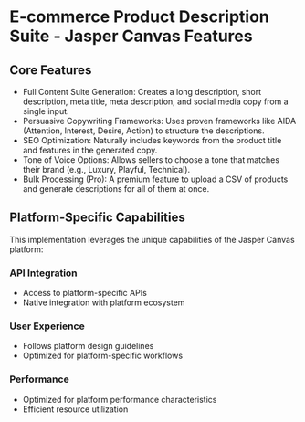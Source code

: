 # E-commerce Product Description Suite - Jasper Canvas Features

## Core Features
- Full Content Suite Generation: Creates a long description, short description, meta title, meta description, and social media copy from a single input.
- Persuasive Copywriting Frameworks: Uses proven frameworks like AIDA (Attention, Interest, Desire, Action) to structure the descriptions.
- SEO Optimization: Naturally includes keywords from the product title and features in the generated copy.
- Tone of Voice Options: Allows sellers to choose a tone that matches their brand (e.g., Luxury, Playful, Technical).
- Bulk Processing (Pro): A premium feature to upload a CSV of products and generate descriptions for all of them at once.

## Platform-Specific Capabilities
This implementation leverages the unique capabilities of the Jasper Canvas platform:

### API Integration
- Access to platform-specific APIs
- Native integration with platform ecosystem

### User Experience
- Follows platform design guidelines
- Optimized for platform-specific workflows

### Performance
- Optimized for platform performance characteristics
- Efficient resource utilization
